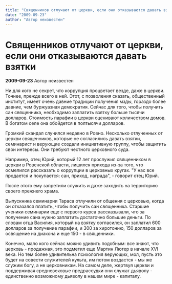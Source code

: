 ```yaml
---
title: "Священников отлучают от церкви, если они отказываются давать взятки"
date: "2009-09-23"
author: "Автор неизвестен"
---
```


# Священников отлучают от церкви, если они отказываются давать взятки

**2009-09-23** Автор неизвестен

Ни для кого не секрет, что коррупция процветает везде, даже в церкви. Точнее, прежде всего в ней. Этот, с позволения сказать, общественный институт, имеет очень давние традиции получения мзды, гораздо более давние, чем буржуазная демократия. Сейчас для того, чтобы получить сан священника, необходимо заплатить взятку больше тысячи долларов. Стоимость парафии в церкви оценивают количеством домов. В богатом селе она обойдется в полтысячи долларов.

Громкий скандал случился недавно в Ровно. Несколько отлученных от церкви священников, которые не согласились давать взятки, семинарист и верующие создали инициативную группу, чтобы защитить свои интересы. Они требуют честного церковного суда.

Например, отец Юрий, который 12 лет прослужил священником в церкви в Ровенской области, лишился прихода из-за того, что осмелился рассказать о коррупции в церковных кругах. "У нас все продается и покупается: сан, приход, награда", - говорит отец Юрий.

После этого ему запретили служить и даже заходить на территорию своего прежнего храма.

Выпускника семинарии Тараса отлучили от общения с церковью, когда он отказался платить, чтобы получить сан священника. Старшие ученики семинарии еще с первого курса рассказывали, что за получение сана нужно заплатить достаточно большие деньги. По словам отца Василия, который на взятку согласился, он заплатил 600 долларов за получение парафии, и 300 за хиротонию, 150 долларов за освящение на диакона и еще 150 - в священники.

Конечно, мало кого сейчас можно удивить подобным: все знают, что церковь - продажная, это подметил еще Мартин Лютер в начале ХVI века. Но тем более удивительна психология верующих, мол, пусть это будет на совести служителей культа, им потом воздастся - мы же служим богу, а не церковникам. На самом деле, жертвуя церкви и поддерживая средневековые предрассудки они служат дьяволу - единственно возможному дьяволу в нашем мире - капиталу.